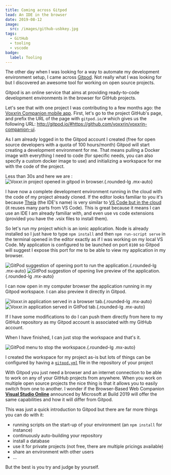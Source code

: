 ```yaml
---
title: Coming across Gitpod
lead: An IDE in the browser
date: 2019-08-12
image:
  src: /images/github-usbkey.jpg
tags:
  - GitHub
  - tooling
  - vscode
badge:
  label: Tooling
---
```


The other day when I was looking for a way to automate my development environment setup, I came across [Gitpod](https://www.gitpod.io/). Not really what I was looking for but I discovered an awesome tool for working on open source projects.

Gitpod is an online service that aims at providing ready-to-code development environments in the browser for GitHub projects.

Let's see that with one project I was contributing to a few months ago: the [Voxxrin Companion mobile app](https://github.com/voxxrin/voxxrin-companion-ui).
First, let's go to the project GitHub's page, and prefix the URL of the page with `gitpod.io/#` which gives us the following URL: http://gitpod.io/#https://github.com/voxxrin/voxxrin-companion-ui.

As I am already logged in to the  Gitpod account I created (free for open source developers with a quota of 100 hours/month) Gitpod will start creating a development environment for me. That means pulling a Docker image with everything I need to code (for specific needs, you can also specify a custom docker image to use) and initializing a workspace for me with the code of the project.

Less than 30s and here we are :
![Voxxr.in project opened in gitpod in browser.](/posts/images/gitpod_voxxrin_1.png){.rounded-lg .mx-auto}

I have now a complete development environment running in the cloud with the code of my project already cloned. If the editor looks familiar to you it's because [Theia](https://www.theia-ide.org/) (the IDE's name) is very similar to [VS Code but in the cloud](http://typefox.io/theia-vs-code-in-the-cloud) (it reuses many parts from VS Code). This is great because it means I can use an IDE I am already familiar with, and even use vs code extensions (provided you have the .vsix files to install them).

So let's run my project which is an ionic application. Node is already installed so I just have to type `npm install` and then `npm run-script serve` in the terminal opened in the editor exactly as if I was working on my local VS Code. My application is configured to be launched on port `8100` so Gitpod will suggest I expose this port for me to be able to view my application in my browser.

![GitPod suggestion of opening port to run the application.](/posts/images/gitpod_voxxrin_2.png){.rounded-lg .mx-auto}
![GitPod suggestion of opening live preview of the application.](/posts/images/gitpod_voxxrin_3.png){.rounded-lg .mx-auto}

I can now open in my computer browser the application running in my Gitpod workspace. I can also preview it directly in Gitpod.

![Voxxr.in application served in a browser tab.](/posts/images/gitpod_voxxrin_5.png){.rounded-lg .mx-auto}
![Voxxr.in application served in GitPod tab.](/posts/images/gitpod_voxxrin_4.png){.rounded-lg .mx-auto}

If I have some modifications to do I can push them directly from here to my GitHub repository as my Gitpod account is associated with my GitHub account.

When I have finished, I can just stop the workspace and that's it.

![GitPod menu to stop the workspace.](/posts/images/gitpod_voxxrin_7.png){.rounded-lg .mx-auto}

I created the workspace for my project as-is but lots of things can be configured by having a [`gitpod.yml`](https://www.gitpod.io/docs/41_config_gitpod_file/) file in the repository of your project 

With Gitpod you just need a browser and an internet connection to be able to work on any of your GitHub projects from anywhere. When you work on multiple open source projects the nice thing is that it allows you to easily switch from one to another. I wonder if the Browser-Based Web Companion [**Visual Studio Online**](https://devblogs.microsoft.com/visualstudio/intelligent-productivity-and-collaboration-from-anywhere?wt.mc_id=MVP_430820) announced by Microsoft at Build 2019 will offer the same capabilities and how it will differ from Gitpod.

This was just a quick introduction to Gitpod but there are far more things you can do with it:
- running scripts on the start-up of your environment  (an `npm install` for instance)
- continuously auto-building your repository
- install a database
- use it for private projects (not free, there are multiple pricings available)
- share an environment with other users
- ...

But the best is you try and judge by yourself.
